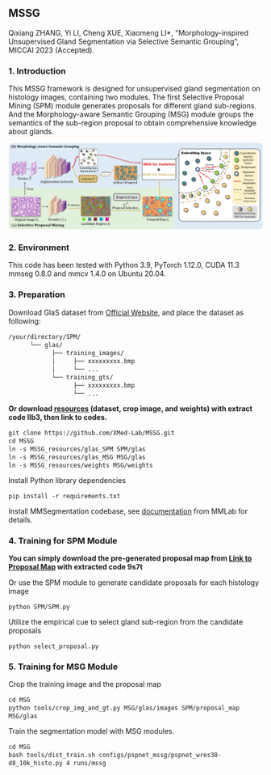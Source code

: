 ## MSSG

Qixiang ZHANG, Yi LI, Cheng XUE, Xiaomeng LI*, "Morphology-inspired Unsupervised Gland Segmentation via Selective Semantic Grouping", MICCAI 2023 (Accepted).



### 1. Introduction
This MSSG framework is designed for unsupervised gland segmentation on histology images, containing two modules. The first Selective Proposal Mining (SPM) module generates proposals for different gland sub-regions. And the Morphology-aware Semantic Grouping (MSG) module groups the semantics of the sub-region proposal to obtain comprehensive knowledge about glands.

![figure](fig/figure.png)



### 2. Environment

This code has been tested with Python 3.9, PyTorch 1.12.0, CUDA 11.3 mmseg 0.8.0 and mmcv 1.4.0 on Ubuntu 20.04.



### 3. Preparation

Download GlaS dataset from [Official Website](https://warwick.ac.uk/fac/cross_fac/tia/data/glascontest/), and place the dataset as following:

```shell
/your/directory/SPM/
      └── glas/
            ├── training_images/
            │     ├── xxxxxxxxx.bmp
            │     └── ...
            └── training_gts/
                  ├── xxxxxxxxx.bmp
                  └── ...
```



**Or download [resources](https://pan.baidu.com/s/1htY5nZacceXj_m2FlY8uXw) (dataset, crop image, and weights) with extract code llb3, then link to codes.**

```shell
git clone https://github.com/XMed-Lab/MSSG.git
cd MSSG
ln -s MSSG_resources/glas_SPM SPM/glas
ln -s MSSG_resources/glas_MSG MSG/glas
ln -s MSSG_resources/weights MSG/weights
```

Install Python library dependencies
```shell
pip install -r requirements.txt
```

Install MMSegmentation codebase, see [documentation](https://mmsegmentation.readthedocs.io/en/latest/) from MMLab for details.



### 4. Training for SPM Module

**You can simply download the pre-generated proposal map from [Link to Proposal Map](https://pan.baidu.com/s/1xOYjcilH-8VtvYvwXPoK3g) with extracted code 9s7t**

Or use the SPM module to generate candidate proposals for each histology image

```shell
python SPM/SPM.py
```

Utilize the empirical cue to select gland sub-region from the candidate proposals

```shell
python select_proposal.py
```



### 5. Training for MSG Module

Crop the training image and the proposal map

```shell
cd MSG
python tools/crop_img_and_gt.py MSG/glas/images SPM/proposal_map MSG/glas
```



Train the segmentation model with MSG modules.

```shell
cd MSG
bash tools/dist_train.sh configs/pspnet_mssg/pspnet_wres38-d8_10k_histo.py 4 runs/mssg
```

